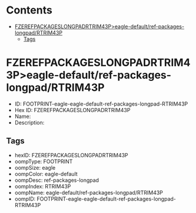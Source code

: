



Contents
========

* [FZEREFPACKAGESLONGPADRTRIM43P>eagle-default/ref-packages-longpad/RTRIM43P](#fzerefpackageslongpadrtrim43peagle-defaultref-packages-longpadrtrim43p)
	* [Tags](#tags)

# FZEREFPACKAGESLONGPADRTRIM43P>eagle-default/ref-packages-longpad/RTRIM43P

- ID: FOOTPRINT-eagle-eagle-default-ref-packages-longpad-RTRIM43P
- Hex ID: FZEREFPACKAGESLONGPADRTRIM43P
- Name: 
- Description: 

## Tags

- hexID: FZEREFPACKAGESLONGPADRTRIM43P
- oompType: FOOTPRINT
- oompSize: eagle
- oompColor: eagle-default
- oompDesc: ref-packages-longpad
- oompIndex: RTRIM43P
- oompName: eagle-default/ref-packages-longpad/RTRIM43P
- oompID: FOOTPRINT-eagle-eagle-default-ref-packages-longpad-RTRIM43P
